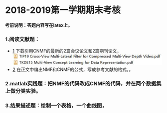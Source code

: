 # 2018-2019第一学期期末考核

#### 考前说明：答题内容写在latex上。

### 1.阅读文献题：
 * [1]()  下载引用CNMF的最新的2篇会议论文和2篇期刊论文，
 ![image](https://github.com/xiaosage24k/exam/blob/master/images/%E4%B8%8B%E8%BD%BD%E6%96%87%E7%8C%AE%E5%91%BD%E5%90%8D%E6%A0%BC%E5%BC%8F.jpg)
 * [2]()  在正文中编出NMF和CNMF的公式，写成参考文献的格式。。

### 2.matlab实践题：把NMF的代码改成CNMF的代码，并在两个数据集上做分类实验。

### 3.结果描述题：绘制一个表格，一个曲线图，
